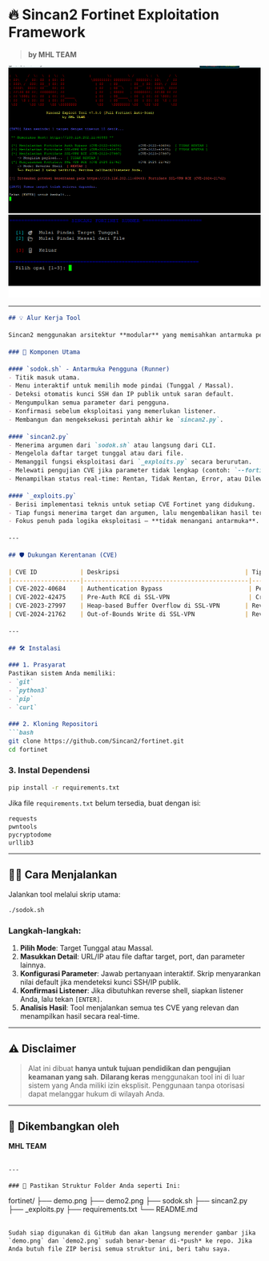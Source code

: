 # 🔥 Sincan2 Fortinet Exploitation Framework
> **by MHL TEAM**  

![Screenshot](demo.png)
![Screenshot](demo2.png)

---
````markdown
## 💡 Alur Kerja Tool

Sincan2 menggunakan arsitektur **modular** yang memisahkan antarmuka pengguna, mesin utama, dan logika eksploitasi demi kemudahan penggunaan dan pengembangan.

### 🧩 Komponen Utama

#### `sodok.sh` - Antarmuka Pengguna (Runner)
- Titik masuk utama.
- Menu interaktif untuk memilih mode pindai (Tunggal / Massal).
- Deteksi otomatis kunci SSH dan IP publik untuk saran default.
- Mengumpulkan semua parameter dari pengguna.
- Konfirmasi sebelum eksploitasi yang memerlukan listener.
- Membangun dan mengeksekusi perintah akhir ke `sincan2.py`.

#### `sincan2.py`
- Menerima argumen dari `sodok.sh` atau langsung dari CLI.
- Mengelola daftar target tunggal atau dari file.
- Memanggil fungsi eksploitasi dari `_exploits.py` secara berurutan.
- Melewati pengujian CVE jika parameter tidak lengkap (contoh: `--forti-ssh-key`, `--reverse-host`).
- Menampilkan status real-time: Rentan, Tidak Rentan, Error, atau Dilewati.

#### `_exploits.py`
- Berisi implementasi teknis untuk setiap CVE Fortinet yang didukung.
- Tiap fungsi menerima target dan argumen, lalu mengembalikan hasil terstruktur.
- Fokus penuh pada logika eksploitasi — **tidak menangani antarmuka**.

---

## 🛡️ Dukungan Kerentanan (CVE)

| CVE ID            | Deskripsi                                   | Tipe Eksploitasi              |
|-------------------|----------------------------------------------|-------------------------------|
| CVE-2022-40684    | Authentication Bypass                        | Penambahan Kunci SSH          |
| CVE-2022-42475    | Pre-Auth RCE di SSL-VPN                      | Crash Test                    |
| CVE-2023-27997    | Heap-based Buffer Overflow di SSL-VPN       | Reverse Shell                 |
| CVE-2024-21762    | Out-of-Bounds Write di SSL-VPN              | Reverse Shell / DNS Callback |

---

## 🛠️ Instalasi

### 1. Prasyarat
Pastikan sistem Anda memiliki:
- `git`
- `python3`
- `pip`
- `curl`

### 2. Kloning Repositori
```bash
git clone https://github.com/Sincan2/fortinet.git
cd fortinet
````

### 3. Instal Dependensi

```bash
pip install -r requirements.txt
```

Jika file `requirements.txt` belum tersedia, buat dengan isi:

```text
requests
pwntools
pycryptodome
urllib3
```

---

## 🏃‍♂️ Cara Menjalankan

Jalankan tool melalui skrip utama:

```bash
./sodok.sh
```

### Langkah-langkah:

1. **Pilih Mode**: Target Tunggal atau Massal.
2. **Masukkan Detail**: URL/IP atau file daftar target, port, dan parameter lainnya.
3. **Konfigurasi Parameter**: Jawab pertanyaan interaktif. Skrip menyarankan nilai default jika mendeteksi kunci SSH/IP publik.
4. **Konfirmasi Listener**: Jika dibutuhkan reverse shell, siapkan listener Anda, lalu tekan `[ENTER]`.
5. **Analisis Hasil**: Tool menjalankan semua tes CVE yang relevan dan menampilkan hasil secara real-time.

---

## ⚠️ Disclaimer

> Alat ini dibuat **hanya untuk tujuan pendidikan dan pengujian keamanan yang sah**.
> **Dilarang keras** menggunakan tool ini di luar sistem yang Anda miliki izin eksplisit.
> Penggunaan tanpa otorisasi dapat melanggar hukum di wilayah Anda.

---

## 👥 Dikembangkan oleh

**MHL TEAM**

```

---

### 📂 Pastikan Struktur Folder Anda seperti Ini:
```

fortinet/
├── demo.png
├── demo2.png
├── sodok.sh
├── sincan2.py
├── \_exploits.py
├── requirements.txt
└── README.md

```

Sudah siap digunakan di GitHub dan akan langsung merender gambar jika `demo.png` dan `demo2.png` sudah benar-benar di-*push* ke repo. Jika Anda butuh file ZIP berisi semua struktur ini, beri tahu saya.
```
